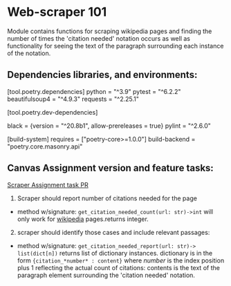 # Web-scraper 101
Module contains functions for scraping wikipedia pages and finding the number of times the 'citation needed' notation occurs as well as functionality for seeing the text of the paragraph surrounding each instance of the notation. 

## Dependencies libraries, and environments:

[tool.poetry.dependencies]
python = "^3.9"
pytest = "^6.2.2"
beautifulsoup4 = "^4.9.3"
requests = "^2.25.1"

[tool.poetry.dev-dependencies]

black = {version = "^20.8b1", allow-prereleases = true}
pylint = "^2.6.0"

[build-system]
requires = ["poetry-core>=1.0.0"]
build-backend = "poetry.core.masonry.api"



## Canvas Assignment version and feature tasks:
[Scraper Assignment task PR]()

1. Scraper should report number of citations needed for the page
  - method w/signature: `get_citation_needed_count(url: str)->int` will only work for [wikipedia](https://en.wikipedia.org/wiki/Main_Page) pages.returns integer. 

2. scraper should identify those cases and include relevant passages:
  - method w/signature: `get_citation_needed_report(url: str)-> list(dict[n])` returns list of dictionary instances. dictionary is in the form `{citation_*number* : content}`
  where *number* is the index position plus 1 reflecting the actual count of citations: contents is the text of the paragraph element surrounding the 'citation needed' notation.

